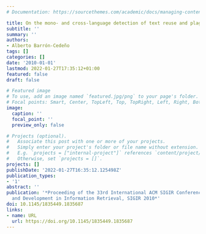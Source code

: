 ```yaml
---
# Documentation: https://sourcethemes.com/academic/docs/managing-content/

title: On the mono- and cross-language detection of text reuse and plagiarism
subtitle: ''
summary: ''
authors:
- Alberto Barrón-Cedeño
tags: []
categories: []
date: '2010-01-01'
lastmod: 2022-01-27T17:35:12+01:00
featured: false
draft: false

# Featured image
# To use, add an image named `featured.jpg/png` to your page's folder.
# Focal points: Smart, Center, TopLeft, Top, TopRight, Left, Right, BottomLeft, Bottom, BottomRight.
image:
  caption: ''
  focal_point: ''
  preview_only: false

# Projects (optional).
#   Associate this post with one or more of your projects.
#   Simply enter your project's folder or file name without extension.
#   E.g. `projects = ["internal-project"]` references `content/project/deep-learning/index.md`.
#   Otherwise, set `projects = []`.
projects: []
publishDate: '2022-01-27T16:35:12.125498Z'
publication_types:
- '1'
abstract: ''
publication: '*Proceeding of the 33rd International ACM SIGIR Conference on Research
  and Development in Information Retrieval, SIGIR 2010*'
doi: 10.1145/1835449.1835687
links:
- name: URL
  url: https://doi.org/10.1145/1835449.1835687
---
```

